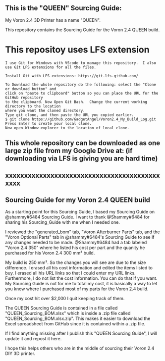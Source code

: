 ## This is the "QUEEN" Sourcing Guide:

My Voron 2.4 3D Printer has a name "QUEEN".

This repository contains the Sourcing Guide for the Voron 2.4 QUEEN build.

# This repositoy uses LFS extension

```
I use Git for Windows with VScode to manage this repository.  I also use Git LFS extensions for all the files.

Install Git with LFS extensions: https://git-lfs.github.com/

To Download the whole repository do the following: select the "Clone or download button" and
click on "paste to clipboard" button so you can place the URL for the GitHub repository
to the clipboard. Now Open Git Bash.  Change the current working directory to the location
where you want the cloned directory.
Type git clone, and then paste the URL you copied earlier.
$ git clone https://github.com/GadgetAngel/Voron2.4_My_Build_Log.git
Press Enter to create your local clone.
Now open Window explorer to the location of local clone.
```

## This whole repository can be downloaded as one large zip file from my Google Drive at: (if downloading via LFS is giving you are hard time)

## xxxxxxxxxxxxxxxxxxxxxxxxxxxxxxxxxxxxxxxxxxxxx

## Sourcing Guide for my Voron 2.4 QUEEN build

As a starting point for this Sourcing Guide, I based my Sourcing Guide on @shammy#6484 Sourcing Guide.  I want to thank @Shammy#6484 for sharing his Sourcing_Guide with me when I needed one.

I reviewed the "generated_bom" tab, "Voron Afterburner Parts" tab, and the "Voron Optional Parts" tab in @shammy#6484's Sourcing Guide to see if any changes needed to be made.  @Shammy#6484 had a tab labeled "Voron 2.4 350" where he listed his cost per part and the quanity he purchased for his Voron 2.4 300 mm³ build.

My build is 250 mm³. So the changes you will see are due to the size difference.  I erased all his cost information and edited the items listed to buy.  I erased all his URL links so that I could enter my URL links.  Furthermore, I do not list the cost information. You can do that if you want.  My Sourcing Guide is not for me to total my cost, it is basically a way to let you know where I purchased most of my parts for the Voron 2.4 build.

Once my cost hit over $2,000 I quit keeping track of them.

The QUEEN Sourcing Guide is contained in a file called "QUEEN_Sourcing_BOM.xlsx" which is inside a .zip file called "QUEEN_Sourcing_BOM.xlsx.zip".  This makes it easier to download the Excel spreadsheet from GitHub since it is contained within a .zip file.

If I find anything missing after I publish this "QUEEN Sourcing Guide", I will update it and repost it here.

I hope this helps others who are in the middle of sourcing their Voron 2.4 DIY 3D printer.